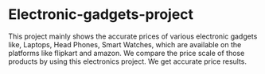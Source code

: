 # Electronic-gadgets-project
This project mainly shows the accurate prices of various electronic gadgets like, Laptops, Head Phones, Smart Watches, which are available on the platforms like flipkart and amazon. We compare the price scale of those products by using this electronics project. We get accurate price results.
